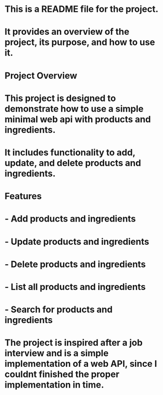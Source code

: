 ﻿# This is a README file for the project.
# It provides an overview of the project, its purpose, and how to use it.
# Project Overview
# This project is designed to demonstrate how to use a simple minimal web api with products and ingredients.
# It includes functionality to add, update, and delete products and ingredients.
# Features
# - Add products and ingredients
# - Update products and ingredients
# - Delete products and ingredients
# - List all products and ingredients
# - Search for products and ingredients

# The project is inspired after a job interview and is a simple implementation of a web API, since I couldnt finished the proper implementation in time.
